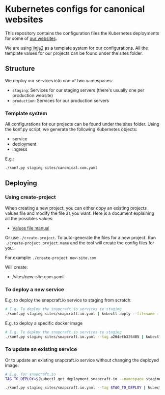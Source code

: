 # Kubernetes configs for canonical websites

This repository contains the configuration files the Kubernetes deployments for some of [our websites](https://github.com/canonical-websites).

We are using [jinja2](https://jinja.palletsprojects.com/) as a template system for our configurations. All the template values for our projects can be found under the sites folder.

## Structure

We deploy our services into one of two namespaces:

- `staging`: Services for our staging servers (there's usually one per production website)
- `production`: Services for our production servers

### Template system
All configurations for our projects can be found under the sites folder. Using the konf.py script, we generate the following Kubernetes objects:
- service
- deployment
- ingress

E.g.:
``` bash
./konf.py staging sites/canonical.com.yaml
```

## Deploying

### Using create-project

When creating a new project, you can either copy an existing projects values file and modify the file as you want. Here is a document explaining all the possibles values:

- [Values file manual](sites/README.md)

Or use `./create-project`. To auto-generate the files for a new project. Run `./create-project project.name` and the tool will create the config files for you.

For example:
`./create-project new-site.com`

Will create:
 - /sites/new-site.com.yaml

### To deploy a new service

E.g. to deploy the snapcraft.io service to staging from scratch:

``` bash
# E.g. To deploy the snapcraft.io services to staging
./konf.py staging sites/snapcraft.io.yaml | kubectl apply --filename -
```

E.g. to deploy a specific docker image

``` bash
# E.g. To deploy the snapcraft.io services to staging
./konf.py staging sites/snapcraft.io.yaml --tag a264efb326485 | kubectl apply --filename -
```

### To update an existing service

Or to update an existing snapcraft.io service without changing the deployed image:

``` bash
# E.g. for snapcraft.io
TAG_TO_DEPLOY=$(kubectl get deployment snapcraft-io --namespace staging -o jsonpath="{.spec.template.spec.containers[*].image}" | grep -P -o '(?<=:)[^:]*$')

./konf.py staging sites/snapcraft.io.yaml --tag $TAG_TO_DEPLOY | kubectl apply --filename -
```
